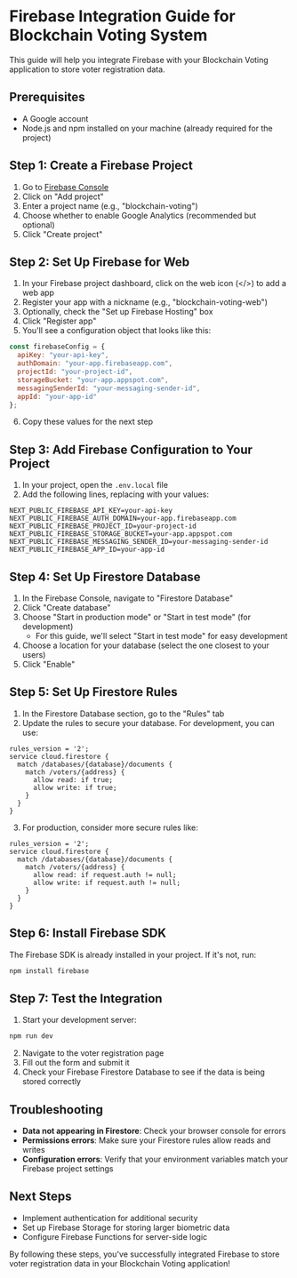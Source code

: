 # Firebase Integration Guide for Blockchain Voting System

This guide will help you integrate Firebase with your Blockchain Voting application to store voter registration data.

## Prerequisites

- A Google account
- Node.js and npm installed on your machine (already required for the project)

## Step 1: Create a Firebase Project

1. Go to [Firebase Console](https://console.firebase.google.com/)
2. Click on "Add project"
3. Enter a project name (e.g., "blockchain-voting")
4. Choose whether to enable Google Analytics (recommended but optional)
5. Click "Create project"

## Step 2: Set Up Firebase for Web

1. In your Firebase project dashboard, click on the web icon (</>) to add a web app
2. Register your app with a nickname (e.g., "blockchain-voting-web")
3. Optionally, check the "Set up Firebase Hosting" box
4. Click "Register app"
5. You'll see a configuration object that looks like this:

```js
const firebaseConfig = {
  apiKey: "your-api-key",
  authDomain: "your-app.firebaseapp.com",
  projectId: "your-project-id",
  storageBucket: "your-app.appspot.com",
  messagingSenderId: "your-messaging-sender-id",
  appId: "your-app-id"
};
```

6. Copy these values for the next step

## Step 3: Add Firebase Configuration to Your Project

1. In your project, open the `.env.local` file
2. Add the following lines, replacing with your values:

```
NEXT_PUBLIC_FIREBASE_API_KEY=your-api-key
NEXT_PUBLIC_FIREBASE_AUTH_DOMAIN=your-app.firebaseapp.com
NEXT_PUBLIC_FIREBASE_PROJECT_ID=your-project-id
NEXT_PUBLIC_FIREBASE_STORAGE_BUCKET=your-app.appspot.com
NEXT_PUBLIC_FIREBASE_MESSAGING_SENDER_ID=your-messaging-sender-id
NEXT_PUBLIC_FIREBASE_APP_ID=your-app-id
```

## Step 4: Set Up Firestore Database

1. In the Firebase Console, navigate to "Firestore Database"
2. Click "Create database"
3. Choose "Start in production mode" or "Start in test mode" (for development)
   - For this guide, we'll select "Start in test mode" for easy development
4. Choose a location for your database (select the one closest to your users)
5. Click "Enable"

## Step 5: Set Up Firestore Rules

1. In the Firestore Database section, go to the "Rules" tab
2. Update the rules to secure your database. For development, you can use:

```
rules_version = '2';
service cloud.firestore {
  match /databases/{database}/documents {
    match /voters/{address} {
      allow read: if true;
      allow write: if true;
    }
  }
}
```

3. For production, consider more secure rules like:

```
rules_version = '2';
service cloud.firestore {
  match /databases/{database}/documents {
    match /voters/{address} {
      allow read: if request.auth != null;
      allow write: if request.auth != null;
    }
  }
}
```

## Step 6: Install Firebase SDK

The Firebase SDK is already installed in your project. If it's not, run:

```bash
npm install firebase
```

## Step 7: Test the Integration

1. Start your development server:

```bash
npm run dev
```

2. Navigate to the voter registration page
3. Fill out the form and submit it
4. Check your Firebase Firestore Database to see if the data is being stored correctly

## Troubleshooting

- **Data not appearing in Firestore**: Check your browser console for errors
- **Permissions errors**: Make sure your Firestore rules allow reads and writes
- **Configuration errors**: Verify that your environment variables match your Firebase project settings

## Next Steps

- Implement authentication for additional security
- Set up Firebase Storage for storing larger biometric data
- Configure Firebase Functions for server-side logic

By following these steps, you've successfully integrated Firebase to store voter registration data in your Blockchain Voting application! 